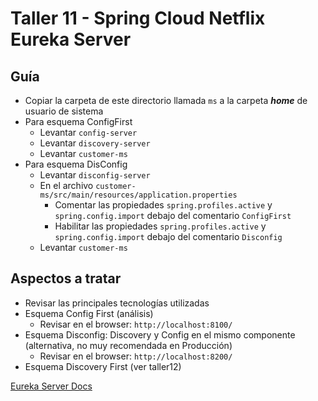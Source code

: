 # Taller 11 - Spring Cloud Netflix Eureka Server
## Guía

- Copiar la carpeta de este directorio llamada `ms` a la carpeta ***home*** de usuario de sistema
- Para esquema ConfigFirst
  - Levantar `config-server`
  - Levantar `discovery-server`
  - Levantar `customer-ms`
- Para esquema DisConfig 
  - Levantar `disconfig-server`
  - En el archivo `customer-ms/src/main/resources/application.properties`
    - Comentar las propiedades `spring.profiles.active` y `spring.config.import` debajo del comentario `ConfigFirst`
    - Habilitar las propiedades `spring.profiles.active` y `spring.config.import` debajo del comentario `Disconfig`
  - Levantar `customer-ms`

## Aspectos a tratar
- Revisar las principales tecnologías utilizadas
- Esquema Config First (análisis)
  - Revisar en el browser: `http://localhost:8100/`
- Esquema Disconfig: Discovery y Config en el mismo componente (alternativa, no muy recomendada en Producción)
  - Revisar en el browser: `http://localhost:8200/`
- Esquema Discovery First (ver taller12)

[Eureka Server Docs](https://docs.spring.io/spring-cloud-netflix/docs/current/reference/html/)
